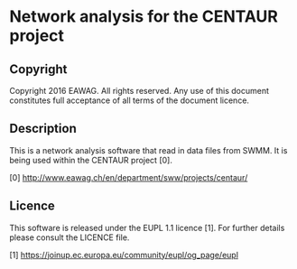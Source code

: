 Network analysis for the CENTAUR project
=====================================


Copyright
--------------------------------------------------------------------------------------

Copyright 2016 EAWAG. All rights reserved. 
Any use of this document constitutes full acceptance of all terms of the 
document licence.

Description
--------------------------------------------------------------------------------------

This is a network analysis software that read in data files from SWMM.
It is being used within the CENTAUR project [0].

[0] http://www.eawag.ch/en/department/sww/projects/centaur/

Licence
--------------------------------------------------------------------------------------

This software is released under the EUPL 1.1 licence [1]. For further details please 
consult the LICENCE file.

[1] https://joinup.ec.europa.eu/community/eupl/og_page/eupl

